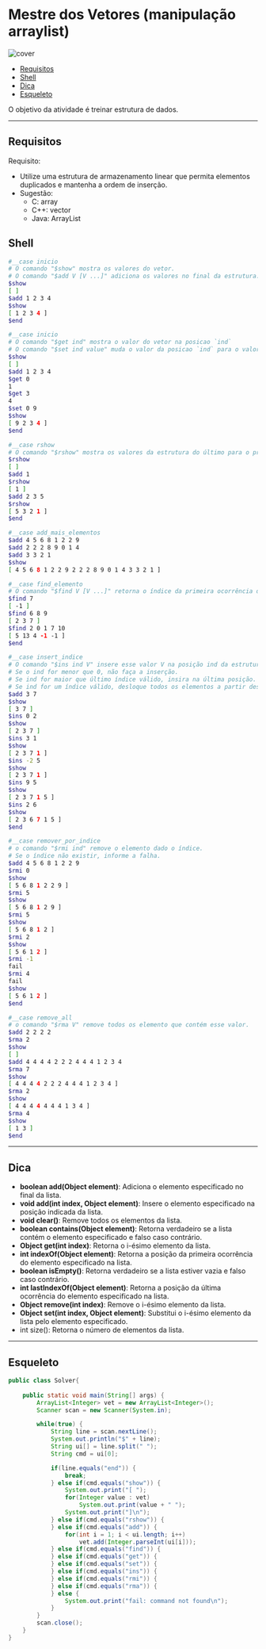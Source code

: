 # Mestre dos Vetores (manipulação arraylist)

![cover](cover.jpg)

[](toc)

- [Requisitos](#requisitos)
- [Shell](#shell)
- [Dica](#dica)
- [Esqueleto](#esqueleto)
[](toc)


O objetivo da atividade é treinar estrutura de dados.

***

## Requisitos

Requisito:
- Utilize uma estrutura de armazenamento linear que permita elementos duplicados e mantenha a ordem de inserção.
- Sugestão:
    - C: array
    - C++: vector
    - Java: ArrayList


## Shell

```bash
#__case inicio
# O comando "$show" mostra os valores do vetor.
# O comando "$add V [V ...]" adiciona os valores no final da estrutura.
$show
[ ]
$add 1 2 3 4
$show
[ 1 2 3 4 ]
$end
```

```bash
#__case inicio
# O comando "$get ind" mostra o valor do vetor na posicao `ind`
# O comando "$set ind value" muda o valor da posicao `ind` para o valor `value`.
$show
[ ]
$add 1 2 3 4
$get 0
1
$get 3
4
$set 0 9
$show
[ 9 2 3 4 ]
$end
```

```bash
#__case rshow
# O comando "$rshow" mostra os valores da estrutura do último para o primeiro.
$rshow
[ ]
$add 1
$rshow
[ 1 ]
$add 2 3 5
$rshow
[ 5 3 2 1 ]
$end
```

```bash
#__case add_mais_elementos
$add 4 5 6 8 1 2 2 9
$add 2 2 2 8 9 0 1 4
$add 3 3 2 1
$show
[ 4 5 6 8 1 2 2 9 2 2 2 8 9 0 1 4 3 3 2 1 ]

#__case find_elemento
# O comando "$find V [V ...]" retorna o índice da primeira ocorrência dos valores procurado ou -1 se ele não existir.
$find 7
[ -1 ]
$find 6 8 9
[ 2 3 7 ]
$find 2 0 1 7 10
[ 5 13 4 -1 -1 ]
$end
```
```bash
#__case insert_indice
# O comando "$ins ind V" insere esse valor V na posição ind da estrutura.
# Se o ind for menor que 0, não faça a inserção.
# Se ind for maior que último índice válido, insira na última posição.
# Se ind for um índice válido, desloque todos os elementos a partir dessa posição, uma posição à frente.
$add 3 7
$show
[ 3 7 ]
$ins 0 2
$show
[ 2 3 7 ]
$ins 3 1
$show
[ 2 3 7 1 ]
$ins -2 5
$show
[ 2 3 7 1 ]
$ins 9 5
$show
[ 2 3 7 1 5 ]
$ins 2 6
$show
[ 2 3 6 7 1 5 ]
$end
```

```bash
#__case remover_por_indice
# o comando "$rmi ind" remove o elemento dado o índice. 
# Se o índice não existir, informe a falha.
$add 4 5 6 8 1 2 2 9
$rmi 0
$show
[ 5 6 8 1 2 2 9 ]
$rmi 5
$show
[ 5 6 8 1 2 9 ]
$rmi 5
$show
[ 5 6 8 1 2 ]
$rmi 2
$show
[ 5 6 1 2 ]
$rmi -1
fail
$rmi 4
fail
$show
[ 5 6 1 2 ]
$end
```

```bash
#__case remove_all
# o comando "$rma V" remove todos os elemento que contém esse valor. 
$add 2 2 2 2
$rma 2
$show
[ ]
$add 4 4 4 4 2 2 2 4 4 4 1 2 3 4
$rma 7
$show
[ 4 4 4 4 2 2 2 4 4 4 1 2 3 4 ]
$rma 2
$show
[ 4 4 4 4 4 4 4 1 3 4 ]
$rma 4
$show
[ 1 3 ]
$end
```

***

## Dica
- **boolean add(Object element)**: Adiciona o elemento especificado no final da lista.
- **void add(int index, Object element)**: Insere o elemento especificado na posição indicada da lista.
- **void clear()**: Remove todos os elementos da lista.
- **boolean contains(Object element)**: Retorna verdadeiro se a lista contém o elemento especificado e falso caso contrário.
- **Object get(int index)**: Retorna o i-ésimo elemento da lista.
- **int indexOf(Object element)**: Retorna a posição da primeira ocorrência do elemento especificado na lista.
- **boolean isEmpty()**: Retorna verdadeiro se a lista estiver vazia e falso caso contrário.
- **int lastIndexOf(Object element)**: Retorna a posição da última ocorrência do elemento especificado na lista.
- **Object remove(int index)**: Remove o i-ésimo elemento da lista.
- **Object set(int index, Object element)**: Substitui o i-ésimo elemento da lista pelo elemento especificado.
- int size(): Retorna o número de elementos da lista.
***

## Esqueleto
<!--FILTER Solver.java java-->
```java
public class Solver{	
    
    public static void main(String[] args) {
        ArrayList<Integer> vet = new ArrayList<Integer>();
        Scanner scan = new Scanner(System.in);

        while(true) {
            String line = scan.nextLine();
            System.out.println("$" + line);
            String ui[] = line.split(" ");
            String cmd = ui[0];

            if(line.equals("end")) {
                break;
            } else if(cmd.equals("show")) {
                System.out.print("[ ");
                for(Integer value : vet)
                    System.out.print(value + " ");
                System.out.print("]\n");
            } else if(cmd.equals("rshow")) {
            } else if(cmd.equals("add")) {
                for(int i = 1; i < ui.length; i++)
                    vet.add(Integer.parseInt(ui[i]));
            } else if(cmd.equals("find")) {
            } else if(cmd.equals("get")) {
            } else if(cmd.equals("set")) {
            } else if(cmd.equals("ins")) {
            } else if(cmd.equals("rmi")) {
            } else if(cmd.equals("rma")) {
            } else {
                System.out.print("fail: command not found\n");
            }
        }
        scan.close();
    }
}
```
<!--FILTER_END-->